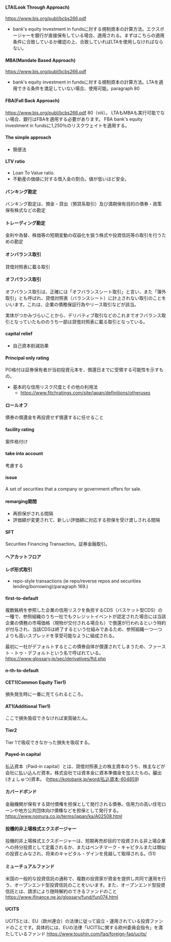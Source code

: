 #### LTA(Look Through Approach)
https://www.bis.org/publ/bcbs266.pdf
- bank's equity investment in fundsに対する規制資本の計算方法。エクスポージャーを銀行が直接保有している場合、適用される。まずはこちらの適用条件に合致しているか確認の上、合致していればLTAを使用しなければならない。

#### MBA(Mandate Based Approach)
https://www.bis.org/publ/bcbs266.pdf
- bank's equity investment in fundsに対する規制資本の計算方法。LTAを適用できる条件を満足していない場合、使用可能。paragraph 80


#### FBA(Fall Back Approach)
https://www.bis.org/publ/bcbs266.pdf
80（viii）。 LTAもMBAも実行可能でない場合、銀行はFBAを適用する必要があります。 FBA
bank's equity investment in fundsに1,250％のリスクウェイトを適用する。


#### The simple approach
- 簡便法


#### LTV ratio
- Loan To Value ratio. 
- 不動産の価値に対する借入金の割合。値が低いほど安全。

#### バンキング勘定
バンキング勘定は、預金・貸出（預貸系取引）及び満期保有目的の債券・政策保有株式などの勘定

#### トレーディング勘定
金利や為替、株価等の短期変動の収益化を狙う株式や投資信託等の取引を行うための勘定

#### オンバランス取引
貸借対照表に載る取引

#### オフバランス取引
オフバランス取引は、正確には「オフバランスシート取引」と言い、また「簿外取引」とも呼ばれ、貸借対照表（バランスシート）に計上されない取引のことをいいます。これは、企業の債務保証行為やリース取引などが該当。

実体がつかみづらいことから、デリバティブ取引などのこれまでオフバランス取引となっていたもののうち一部は貸借対照表に載る取引となっている。

#### capital relief
- 自己資本削減効果

#### Principal only rating
PO格付は証券保有者が当初投資元本を、償還日までに受領する可能性を示すもの。

- 基本的な信用リスク尺度とその他の利用法
  - https://www.fitchratings.com/site/japan/definitions/otheruses


#### ロールオフ
債券の償還金を再投資せず償還するに任せること

#### facility rating
案件格付け

#### take into account
考慮する

#### issue
A set of securities that a company or government offers for sale.

#### remarging期間
- 再担保がされる間隔
- 評価額が変更されて、新しい評価額に対応する担保を受け渡しされる間隔
#### SFT
Securities Financing Transaction。証券金融取引。

#### ヘアカットフロア

#### レポ形式取引
- repo-style transactions (ie repo/reverse repos and securities lending/borrowing)(paragraph 169.)

#### first-to-default
複数銘柄を参照した企業の信用リスクを負担するCDS（バスケット型CDS）の一種で、参照組織のうち一社でもクレジットイベントが認定された場合には当該企業の債務の市場価格（現物が交付される場合も）で償還が行われるという特約が付与され、当該CDSは終了するという仕組みであるため、参照組織一つ一つよりも高いスプレッドを享受可能なように組成される。

最初に一社がデフォルトするとこの債券自体が償還されてしまうため、ファースト・トゥ・デフォルトという名で呼ばれている。
https://www.glossary.jp/sec/derivatives/ftd.php

#### n-th-to-default


#### CET1(Common Equity Tier1)
損失発生時に一番に充てられるところ。

#### AT1(Additional Tier1)

ここで損失吸収できなければ実質破たん。

#### Tier2
Tier 1で吸収できなかった損失を吸収する。


#### Payed-in capital
払込資本（Paid-in capital）とは、貸借対照表上の株主資本のうち、株主などが会社に払い込んだ資本。株式会社では資本金に資本準備金を加えたもの。醵出(きょしゅつ)資本。
(https://kotobank.jp/word/払込資本-604859)


#### カバードボンド
金融機関が保有する貸付債権を担保として発行される債券。信用力の高い住宅ローンや地方公共団体向け債権などを担保として発行する。
https://www.nomura.co.jp/terms/japan/ka/A02508.html

#### 投機的非上場株式エクスポージャー
投機的非上場株式エクスポージャーは、短期再売却目的で投資される非上場企業への持分投資として定義されるか、またはベンチマーク・キャピタルまたは類似の投資とみなされ、将来のキャピタル・ゲインを見越して取得される。(51)

#### ミューチュアルファンド
米国の一般的な投資信託の通称で、複数の投資家が資金を提供し共同で運用を行う、オープンエンド型投資信託のことをいいます。また、オープンエンド型投資信託とは、請求により随時解約のできるファンドのこと
https://www.ifinance.ne.jp/glossary/fund/fun074.html

#### UCITS
UCITSとは、EU（欧州連合）の法律に従って設立・運用されている投資ファンドのことです。具体的には、EUの法律「UCITSに関する欧州委員会指令」を満たしているファンド
https://www.toushin.com/faq/foreign-faq/ucits/